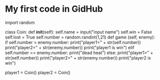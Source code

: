 # My first code in GidHub
import random

class Coin:
    def __init__(self):
        self.name = input("input name")
        self.win = False
        self.lost = True
        self.number = random.randint(1,21)
    def game (self, enemy):
        if self.number > enemy.number:
            print("player1=" + str(self.number))
            print("player2=" + str(enemy.number))
            print("player1 is win")
        elif self.number == enemy.number:
            print("dead heat")
        else:
            print("player1=" + str(self.number))
            print("player2=" + str(enemy.number))
            print("player2 is win")

player1 = Coin()
player2 = Coin()
